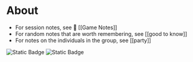 # About
+ For session notes, see 📒 [[Game Notes]]
+ For random notes that are worth remembering, see [[good to know]]
+ For notes on the individuals in the group, see [[party]] 


![Static Badge](https://img.shields.io/badge/Obsidian-483699?style=for-the-badge&logo=Obsidian&labelColor=483699) ![Static Badge](https://img.shields.io/badge/dungeons_and_dragons-red?style=for-the-badge&logo=dungeonsanddragons&logoColor=red&label=Made%20in&labelColor=white)
